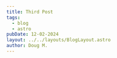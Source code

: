 ```yaml
---
title: Third Post
tags:
  - blog
  - astro
pubDate: 12-02-2024
layout: ../../layouts/BlogLayout.astro
author: Doug M.
---
```

